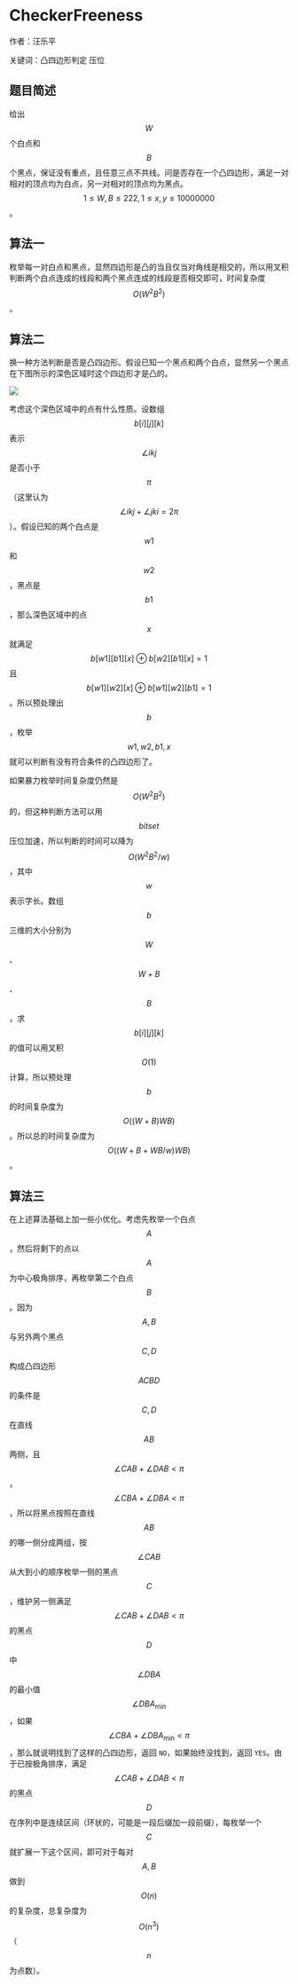 # CheckerFreeness
作者：汪乐平

关键词：凸四边形判定 压位

## 题目简述

给出$$W$$个白点和$$B$$个黑点，保证没有重点，且任意三点不共线。问是否存在一个凸四边形，满足一对相对的顶点均为白点，另一对相对的顶点均为黑点。$$1\leq W,B\leq 222,1\leq x,y\leq 10000000$$。

## 算法一

枚举每一对白点和黑点，显然四边形是凸的当且仅当对角线是相交的，所以用叉积判断两个白点连成的线段和两个黑点连成的线段是否相交即可，时间复杂度$$O(W^2B^2)$$。

## 算法二

换一种方法判断是否是凸四边形。假设已知一个黑点和两个白点，显然另一个黑点在下图所示的深色区域时这个四边形才是凸的。

![](d15002.png)

考虑这个深色区域中的点有什么性质。设数组$$b[i][j][k]$$表示$$\angle ikj$$是否小于$$\pi $$（这里认为$$\angle ikj+\angle jki=2\pi $$）。假设已知的两个白点是$$w1$$和$$w2$$，黑点是$$b1$$，那么深色区域中的点$$x$$就满足$$b[w1][b1][x]\oplus b[w2][b1][x]=1$$且$$b[w1][w2][x]\oplus b[w1][w2][b1]=1$$。所以预处理出$$b$$，枚举$$w1,w2,b1,x$$就可以判断有没有符合条件的凸四边形了。

如果暴力枚举时间复杂度仍然是$$O(W^2B^2)$$的，但这种判断方法可以用$$bitset$$压位加速，所以判断的时间可以降为$$O(W^2B^2/w)$$，其中$$w$$表示字长。数组$$b$$三维的大小分别为$$W$$、$$W+B$$、$$B$$，求$$b[i][j][k]$$的值可以用叉积$$O(1)$$计算，所以预处理$$b$$的时间复杂度为$$O((W+B)WB)$$。所以总的时间复杂度为$$O((W+B+WB/w)WB)$$。

## 算法三
在上述算法基础上加一些小优化。考虑先枚举一个白点 $$A$$，然后将剩下的点以 $$A$$ 为中心极角排序，再枚举第二个白点 $$B$$。因为 $$A,B$$ 与另外两个黑点 $$C,D$$ 构成凸四边形 $$ACBD$$ 的条件是 $$C,D$$ 在直线 $$AB$$ 两侧，且 $$\angle CAB+\angle DAB<\pi$$，$$\angle CBA+\angle DBA<\pi$$，所以将黑点按照在直线 $$AB$$ 的哪一侧分成两组，按 $$\angle CAB$$ 从大到小的顺序枚举一侧的黑点 $$C$$，维护另一侧满足 $$\angle CAB+\angle DAB<\pi$$ 的黑点 $$D$$ 中 $$\angle DBA$$ 的最小值 $$\angle DBA_\min$$，如果 $$\angle CBA+\angle DBA_\min<\pi$$，那么就说明找到了这样的凸四边形，返回 `NO`，如果始终没找到，返回 `YES`。由于已按极角排序，满足 $$\angle CAB+\angle DAB<\pi$$ 的黑点 $$D$$ 在序列中是连续区间（环状的，可能是一段后缀加一段前缀），每枚举一个 $$C$$ 就扩展一下这个区间，即可对于每对 $$A,B$$ 做到 $$O(n)$$ 的复杂度，总复杂度为 $$O(n^3)$$（$$n$$ 为点数）。
